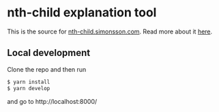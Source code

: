 # nth-child explanation tool

This is the source for [nth-child.simonsson.com](https://nth-child.simonsson.com). Read more about it [here](https://simonsson.com/nth-child).

## Local development

Clone the repo and then run

```sh
$ yarn install
$ yarn develop
```

and go to http://localhost:8000/
